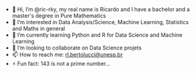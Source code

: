 - 👋 Hi, I’m @ric-rky, my real name is Ricardo and I have a bachelor and a master's degree in Pure Mathematics
- 👀 I’m interested in Data Analysis/Science, Machine Learning, Statistics and Maths in general
- 🌱 I’m currently learning Python and R for Data Science and Machine Learning
- 💞️ I’m looking to collaborate on Data Science projets
- 📫 How to reach me: rl.bertolucci@unesp.br
- ⚡ Fun fact: 143 is not a prime number...

<!---
ric-rky/ric-rky is a ✨ special ✨ repository because its `README.md` (this file) appears on your GitHub profile.
You can click the Preview link to take a look at your changes.
--->
